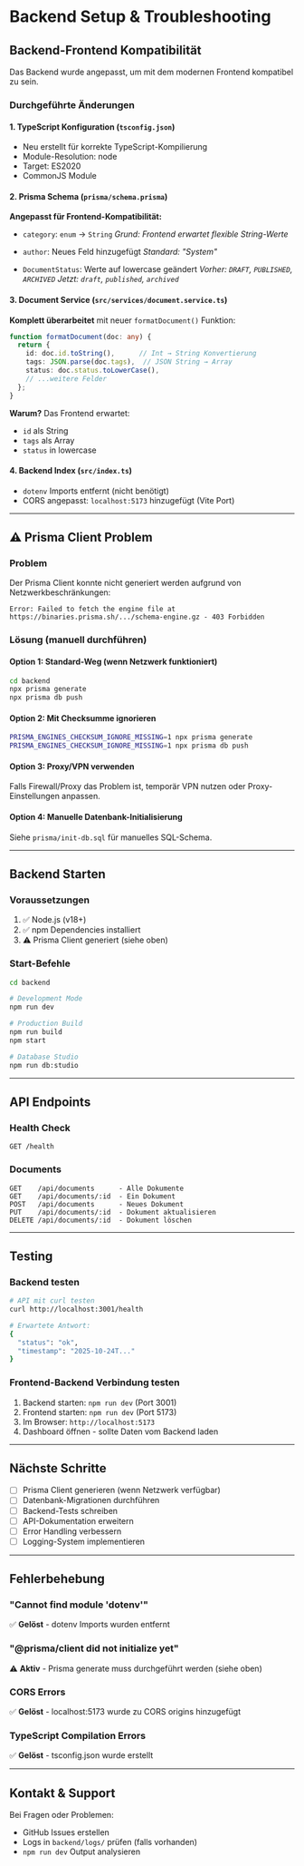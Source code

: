# Backend Setup & Troubleshooting

## Backend-Frontend Kompatibilität

Das Backend wurde angepasst, um mit dem modernen Frontend kompatibel zu sein.

### Durchgeführte Änderungen

#### 1. TypeScript Konfiguration (`tsconfig.json`)
- Neu erstellt für korrekte TypeScript-Kompilierung
- Module-Resolution: node
- Target: ES2020
- CommonJS Module

#### 2. Prisma Schema (`prisma/schema.prisma`)
**Angepasst für Frontend-Kompatibilität:**

- `category`: `enum` → `String`
  *Grund: Frontend erwartet flexible String-Werte*

- `author`: Neues Feld hinzugefügt
  *Standard: "System"*

- `DocumentStatus`: Werte auf lowercase geändert
  *Vorher: `DRAFT`, `PUBLISHED`, `ARCHIVED`*
  *Jetzt: `draft`, `published`, `archived`*

#### 3. Document Service (`src/services/document.service.ts`)
**Komplett überarbeitet** mit neuer `formatDocument()` Funktion:

```typescript
function formatDocument(doc: any) {
  return {
    id: doc.id.toString(),      // Int → String Konvertierung
    tags: JSON.parse(doc.tags),  // JSON String → Array
    status: doc.status.toLowerCase(),
    // ...weitere Felder
  };
}
```

**Warum?** Das Frontend erwartet:
- `id` als String
- `tags` als Array
- `status` in lowercase

#### 4. Backend Index (`src/index.ts`)
- `dotenv` Imports entfernt (nicht benötigt)
- CORS angepasst: `localhost:5173` hinzugefügt (Vite Port)

---

## ⚠️ Prisma Client Problem

### Problem
Der Prisma Client konnte nicht generiert werden aufgrund von Netzwerkbeschränkungen:

```
Error: Failed to fetch the engine file at
https://binaries.prisma.sh/.../schema-engine.gz - 403 Forbidden
```

### Lösung (manuell durchführen)

#### Option 1: Standard-Weg (wenn Netzwerk funktioniert)
```bash
cd backend
npx prisma generate
npx prisma db push
```

#### Option 2: Mit Checksumme ignorieren
```bash
PRISMA_ENGINES_CHECKSUM_IGNORE_MISSING=1 npx prisma generate
PRISMA_ENGINES_CHECKSUM_IGNORE_MISSING=1 npx prisma db push
```

#### Option 3: Proxy/VPN verwenden
Falls Firewall/Proxy das Problem ist, temporär VPN nutzen oder Proxy-Einstellungen anpassen.

#### Option 4: Manuelle Datenbank-Initialisierung
Siehe `prisma/init-db.sql` für manuelles SQL-Schema.

---

## Backend Starten

### Voraussetzungen
1. ✅ Node.js (v18+)
2. ✅ npm Dependencies installiert
3. ⚠️ Prisma Client generiert (siehe oben)

### Start-Befehle
```bash
cd backend

# Development Mode
npm run dev

# Production Build
npm run build
npm start

# Database Studio
npm run db:studio
```

---

## API Endpoints

### Health Check
```
GET /health
```

### Documents
```
GET    /api/documents      - Alle Dokumente
GET    /api/documents/:id  - Ein Dokument
POST   /api/documents      - Neues Dokument
PUT    /api/documents/:id  - Dokument aktualisieren
DELETE /api/documents/:id  - Dokument löschen
```

---

## Testing

### Backend testen
```bash
# API mit curl testen
curl http://localhost:3001/health

# Erwartete Antwort:
{
  "status": "ok",
  "timestamp": "2025-10-24T..."
}
```

### Frontend-Backend Verbindung testen
1. Backend starten: `npm run dev` (Port 3001)
2. Frontend starten: `npm run dev` (Port 5173)
3. Im Browser: `http://localhost:5173`
4. Dashboard öffnen - sollte Daten vom Backend laden

---

## Nächste Schritte

- [ ] Prisma Client generieren (wenn Netzwerk verfügbar)
- [ ] Datenbank-Migrationen durchführen
- [ ] Backend-Tests schreiben
- [ ] API-Dokumentation erweitern
- [ ] Error Handling verbessern
- [ ] Logging-System implementieren

---

## Fehlerbehebung

### "Cannot find module 'dotenv'"
✅ **Gelöst** - dotenv Imports wurden entfernt

### "@prisma/client did not initialize yet"
⚠️ **Aktiv** - Prisma generate muss durchgeführt werden (siehe oben)

### CORS Errors
✅ **Gelöst** - localhost:5173 wurde zu CORS origins hinzugefügt

### TypeScript Compilation Errors
✅ **Gelöst** - tsconfig.json wurde erstellt

---

## Kontakt & Support

Bei Fragen oder Problemen:
- GitHub Issues erstellen
- Logs in `backend/logs/` prüfen (falls vorhanden)
- `npm run dev` Output analysieren
